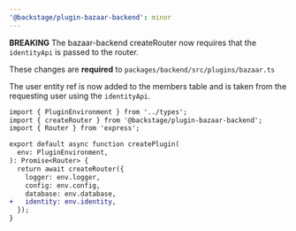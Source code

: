 ```yaml
---
'@backstage/plugin-bazaar-backend': minor
---
```


**BREAKING** The bazaar-backend createRouter now requires that the `identityApi` is passed to the router.

These changes are **required** to `packages/backend/src/plugins/bazaar.ts`

The user entity ref is now added to the members table and is taken from the requesting user using the `identityApi`.

```diff
import { PluginEnvironment } from '../types';
import { createRouter } from '@backstage/plugin-bazaar-backend';
import { Router } from 'express';

export default async function createPlugin(
  env: PluginEnvironment,
): Promise<Router> {
  return await createRouter({
    logger: env.logger,
    config: env.config,
    database: env.database,
+   identity: env.identity,
  });
}
```
